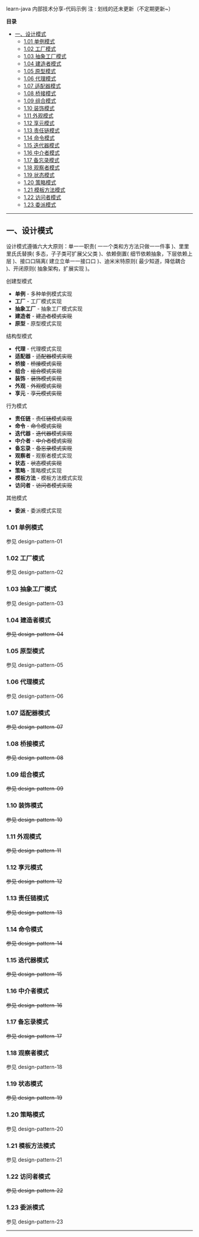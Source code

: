 learn-java
内部技术分享-代码示例
注 : 划线的还未更新（不定期更新~）

**目录**

  - [一、设计模式](#一设计模式)
    - [1.01 单例模式](#101-单例模式)
    - [1.02 工厂模式](#102-工厂模式)
    - [1.03 抽象工厂模式](#103-抽象工厂模式)
    - [1.04 建造者模式](#104-建造者模式)
    - [1.05 原型模式](#105-原型模式)
    - [1.06 代理模式](#106-代理模式)
    - [1.07 适配器模式](#107-适配器模式)
    - [1.08 桥接模式](#108-桥接模式)
    - [1.09 组合模式](#109-组合模式)
    - [1.10 装饰模式](#110-装饰模式)
    - [1.11 外观模式](#111-外观模式)
    - [1.12 享元模式](#112-享元模式)
    - [1.13 责任链模式](#113-责任链模式)
    - [1.14 命令模式](#114-命令模式)
    - [1.15 迭代器模式](#115-迭代器模式)
    - [1.16 中介者模式](#116-中介者模式)
    - [1.17 备忘录模式](#117-备忘录模式)
    - [1.18 观察者模式](#118-观察者模式)
    - [1.19 状态模式](#119-状态模式)
    - [1.20 策略模式](#120-策略模式)
    - [1.21 模板方法模式](#121-模板方法模式)
    - [1.22 访问者模式](#122-访问者模式)
    - [1.23 委派模式](#123-委派模式)

---

## 一、设计模式

设计模式遵循六⼤大原则：单⼀一职责( ⼀一个类和⽅方法只做⼀一件事 )、⾥里里⽒氏替换( 多态，⼦子类可扩展⽗父类 )、依赖倒置( 细节依赖抽象，下层依赖上层 )、接⼝口隔离( 建⽴立单⼀一接⼝口 )、迪⽶米特原则( 最少知道，降低耦合 )、开闭原则( 抽象架构，扩展实现 )。

创建型模式
- **单例** - 多种单例模式实现
- **工厂** - 工厂模式实现
- **抽象工厂** - 抽象工厂模式实现
- **建造者** - ~~建造者模式实现~~
- **原型** - 原型模式实现

结构型模式
- **代理** - 代理模式实现
- **适配器** - ~~适配器模式实现~~
- **桥接** - ~~桥接模式实现~~
- **组合** - ~~组合模式实现~~
- **装饰** - ~~装饰模式实现~~
- **外观** - ~~外观模式实现~~
- **享元** - ~~享元模式实现~~

行为模式
- **责任链** - ~~责任链模式实现~~
- **命令** - ~~命令模式实现~~
- **迭代器** - ~~迭代器模式实现~~
- **中介者** - ~~中介者模式实现~~
- **备忘录** - ~~备忘录模式实现~~
- **观察者** - 观察者模式实现
- **状态** - ~~状态模式实现~~
- **策略** - 策略模式实现
- **模板方法** - 模板方法模式实现
- **访问者** - ~~访问者模式实现~~

其他模式
- **委派** - 委派模式实现

### 1.01 单例模式

参见 design-pattern-01

### 1.02 工厂模式

参见 design-pattern-02

### 1.03 抽象工厂模式

参见 design-pattern-03

### 1.04 建造者模式

~~参见 design-pattern-04~~

### 1.05 原型模式

参见 design-pattern-05

### 1.06 代理模式

参见 design-pattern-06

### 1.07 适配器模式

~~参见 design-pattern-07~~

### 1.08 桥接模式

~~参见 design-pattern-08~~

### 1.09 组合模式

~~参见 design-pattern-09~~

### 1.10 装饰模式

~~参见 design-pattern-10~~

### 1.11 外观模式

~~参见 design-pattern-11~~

### 1.12 享元模式

~~参见 design-pattern-12~~

### 1.13 责任链模式

~~参见 design-pattern-13~~

### 1.14 命令模式

~~参见 design-pattern-14~~

### 1.15 迭代器模式

~~参见 design-pattern-15~~

### 1.16 中介者模式

~~参见 design-pattern-16~~

### 1.17 备忘录模式

~~参见 design-pattern-17~~

### 1.18 观察者模式

参见 design-pattern-18

### 1.19 状态模式

~~参见 design-pattern-19~~

### 1.20 策略模式

参见 design-pattern-20

### 1.21 模板方法模式

参见 design-pattern-21

### 1.22 访问者模式

~~参见 design-pattern-22~~

### 1.23 委派模式

参见 design-pattern-23

---

